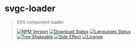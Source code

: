 # svgc-loader

<!-- prettier-ignore -->
> SVG component loader.
>
> [![NPM Version][npm-image]][npm-url]
> [![Download Status][download-image]][npm-url]
> [![Languages Status][languages-image]][github-url]
> [![Tree Shakeable][tree-shakeable-image]][bundle-phobia-url]
> [![Side Effect][side-effect-image]][bundle-phobia-url]
> [![License][license-image]][license-url]

[npm-image]: https://img.shields.io/npm/v/svgc-loader?style=flat-square
[npm-url]: https://www.npmjs.org/package/svgc-loader
[download-image]: https://img.shields.io/npm/dm/svgc-loader?style=flat-square
[languages-image]: https://img.shields.io/github/languages/top/nuintun/svgc-loader?style=flat-square
[github-url]: https://github.com/nuintun/svgc-loader
[tree-shakeable-image]: https://img.shields.io/badge/tree--shakeable-true-brightgreen?style=flat-square
[side-effect-image]: https://img.shields.io/badge/side--effect-free-brightgreen?style=flat-square
[bundle-phobia-url]: https://bundlephobia.com/result?p=svgc-loader
[license-image]: https://img.shields.io/github/license/nuintun/svgc-loader?style=flat-square
[license-url]: https://github.com/nuintun/svgc-loader/blob/main/LICENSE
